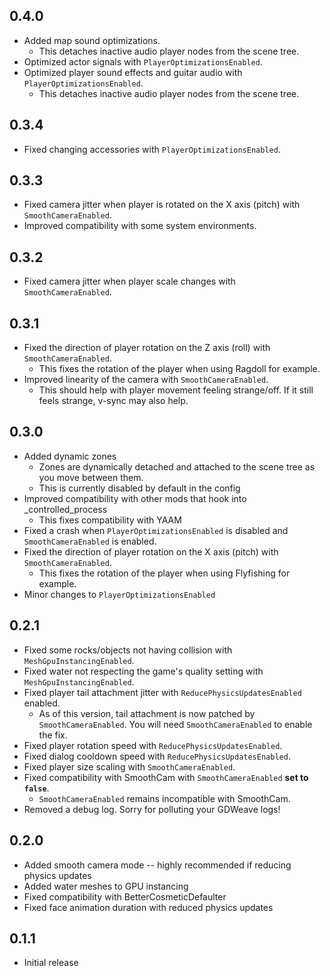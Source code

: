 ## 0.4.0

* Added map sound optimizations.
    * This detaches inactive audio player nodes from the scene tree.
* Optimized actor signals with `PlayerOptimizationsEnabled`.
* Optimized player sound effects and guitar audio with `PlayerOptimizationsEnabled`.
    * This detaches inactive audio player nodes from the scene tree. 

## 0.3.4

* Fixed changing accessories with `PlayerOptimizationsEnabled`.

## 0.3.3

* Fixed camera jitter when player is rotated on the X axis (pitch) with `SmoothCameraEnabled`.
* Improved compatibility with some system environments.

## 0.3.2

* Fixed camera jitter when player scale changes with `SmoothCameraEnabled`.

## 0.3.1

* Fixed the direction of player rotation on the Z axis (roll) with `SmoothCameraEnabled`.
    * This fixes the rotation of the player when using Ragdoll for example.
* Improved linearity of the camera with `SmoothCameraEnabled`.
    * This should help with player movement feeling strange/off. If it still feels strange, v-sync may also help.

## 0.3.0

* Added dynamic zones
    * Zones are dynamically detached and attached to the scene tree as you move between them.
    * This is currently disabled by default in the config
* Improved compatibility with other mods that hook into _controlled_process
    * This fixes compatibility with YAAM
* Fixed a crash when `PlayerOptimizationsEnabled` is disabled and `SmoothCameraEnabled` is enabled.
* Fixed the direction of player rotation on the X axis (pitch) with `SmoothCameraEnabled`.
    * This fixes the rotation of the player when using Flyfishing for example.
* Minor changes to `PlayerOptimizationsEnabled`

## 0.2.1

* Fixed some rocks/objects not having collision with `MeshGpuInstancingEnabled`.
* Fixed water not respecting the game's quality setting with `MeshGpuInstancingEnabled`.
* Fixed player tail attachment jitter with `ReducePhysicsUpdatesEnabled` enabled.
    * As of this version, tail attachment is now patched by `SmoothCameraEnabled`. You will need `SmoothCameraEnabled`
      to enable the fix.
* Fixed player rotation speed with `ReducePhysicsUpdatesEnabled`.
* Fixed dialog cooldown speed with `ReducePhysicsUpdatesEnabled`.
* Fixed player size scaling with `SmoothCameraEnabled`.
* Fixed compatibility with SmoothCam with `SmoothCameraEnabled` __set to `false`__.
    * `SmoothCameraEnabled` remains incompatible with SmoothCam.
* Removed a debug log. Sorry for polluting your GDWeave logs!

## 0.2.0

* Added smooth camera mode -- highly recommended if reducing physics updates
* Added water meshes to GPU instancing
* Fixed compatibility with BetterCosmeticDefaulter
* Fixed face animation duration with reduced physics updates

## 0.1.1

* Initial release
